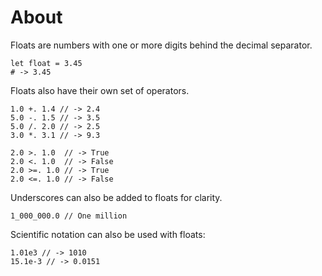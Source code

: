 # About

Floats are numbers with one or more digits behind the decimal separator.

```gleam
let float = 3.45
# -> 3.45
```

Floats also have their own set of operators.

```gleam
1.0 +. 1.4 // -> 2.4
5.0 -. 1.5 // -> 3.5
5.0 /. 2.0 // -> 2.5
3.0 *. 3.1 // -> 9.3

2.0 >. 1.0  // -> True
2.0 <. 1.0  // -> False
2.0 >=. 1.0 // -> True
2.0 <=. 1.0 // -> False
```

Underscores can also be added to floats for clarity.

```gleam
1_000_000.0 // One million
```

Scientific notation can also be used with floats:

```gleam
1.01e3 // -> 1010
15.1e-3 // -> 0.0151
```


